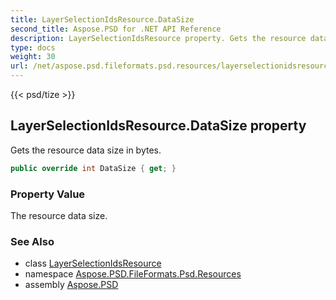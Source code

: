 ```yaml
---
title: LayerSelectionIdsResource.DataSize
second_title: Aspose.PSD for .NET API Reference
description: LayerSelectionIdsResource property. Gets the resource data size in bytes
type: docs
weight: 30
url: /net/aspose.psd.fileformats.psd.resources/layerselectionidsresource/datasize/
---
```

{{< psd/tize >}}
## LayerSelectionIdsResource.DataSize property

Gets the resource data size in bytes.

```csharp
public override int DataSize { get; }
```

### Property Value

The resource data size.

### See Also

* class [LayerSelectionIdsResource](../)
* namespace [Aspose.PSD.FileFormats.Psd.Resources](../../layerselectionidsresource/)
* assembly [Aspose.PSD](../../../)


